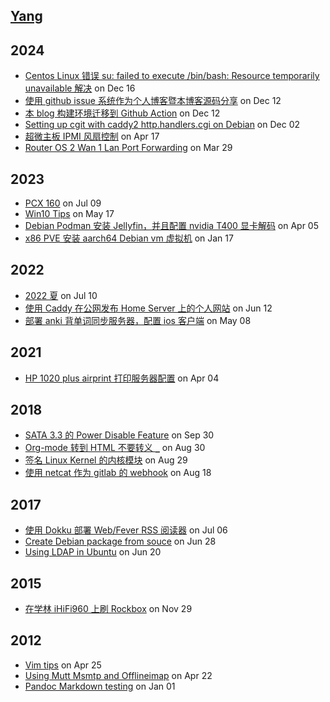 ## [Yang](https://www.imtxc.com)
## 2024
- [ Centos Linux 错误 su: failed to execute /bin/bash: Resource temporarily unavailable 解决](https://github.com/notzhan/blog/issues/3) on Dec 16
- [ 使用 github issue 系统作为个人博客暨本博客源码分享](https://github.com/notzhan/blog/issues/2) on Dec 12
- [ 本 blog 构建环境迁移到 Github Action](https://github.com/notzhan/blog/issues/1) on Dec 12
- [ Setting up cgit with caddy2 http.handlers.cgi on Debian](post_source/setting-up-cgit-with-caddy.md) on Dec 02
- [ 超微主板 IPMI 风扇控制](post_source/supermicro-fan-control.md) on Apr 17
- [ Router OS 2 Wan 1 Lan Port Forwarding](post_source/router-os-multiwan-port-forwarding.md) on Mar 29
## 2023
- [ PCX 160](post_source/PCX-160.md) on Jul 09
- [ Win10 Tips](post_source/win-tips.md) on May 17
- [ Debian Podman 安装 Jellyfin，并且配置 nvidia T400 显卡解码](post_source/debian-sid-podman-jellyfin-nvidia.md) on Apr 05
- [ x86 PVE 安装 aarch64 Debian vm 虚拟机](post_source/pve-install-aarch64-debian-vm.md) on Jan 17
## 2022
- [ 2022 夏](post_source/2022-summer.md) on Jul 10
- [ 使用 Caddy 在公网发布 Home Server 上的个人网站](post_source/expose-your-home-hosted-website.md) on Jun 12
- [ 部署 anki 背单词同步服务器，配置 ios 客户端](post_source/deploy-anki-and-ios-client.md) on May 08
## 2021
- [ HP 1020 plus airprint 打印服务器配置](post_source/home-printer-server.md) on Apr 04
## 2018
- [ SATA 3.3 的 Power Disable Feature](post_source/sata-power-disable-pin.md) on Sep 30
- [ Org-mode 转到 HTML 不要转义 `_`](post_source/emacs-orgmode-subscripts.md) on Aug 30
- [ 签名 Linux Kernel 的内核模块](post_source/linux-kernel-signing.md) on Aug 29
- [ 使用 netcat 作为 gitlab 的 webhook](post_source/using-netcat-as-gitlab-webhook.md) on Aug 18
## 2017
- [ 使用 Dokku 部署 Web/Fever RSS 阅读器](post_source/deploy-stringer-by-dokku.md) on Jul 06
- [ Create Debian package from souce](post_source/create-debian-package-from-source.md) on Jun 28
- [ Using LDAP in Ubuntu](post_source/using-ldap-in-ubuntu.md) on Jun 20
## 2015
- [ 在学林 iHiFi960 上刷 Rockbox](post_source/rockbox-for-the-xuelin-ihifi-960.md) on Nov 29
## 2012
- [ Vim tips](post_source/vim-tips-and-experience.md) on Apr 25
- [ Using Mutt Msmtp and Offlineimap](post_source/gmail-mutt-msmtp-offlineimap-config.md) on Apr 22
- [ Pandoc Markdown testing](post_source/markdown-test.md) on Jan 01

